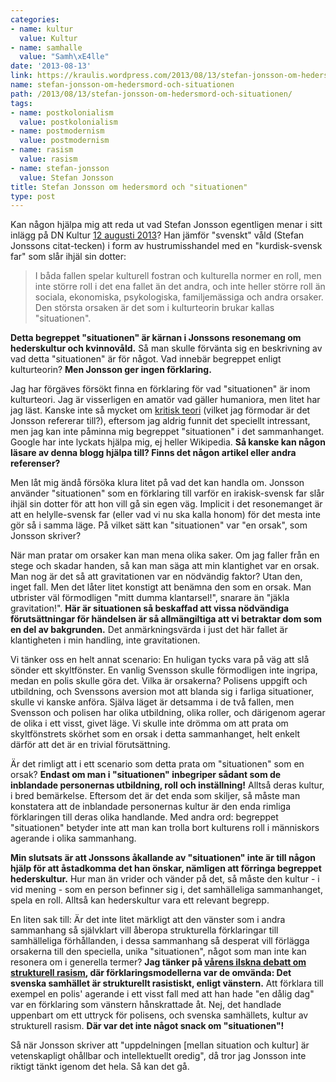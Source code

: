 ```yaml
---
categories:
- name: kultur
  value: Kultur
- name: samhalle
  value: "Samh\xE4lle"
date: '2013-08-13'
link: https://kraulis.wordpress.com/2013/08/13/stefan-jonsson-om-hedersmord-och-situationen/
name: stefan-jonsson-om-hedersmord-och-situationen
path: /2013/08/13/stefan-jonsson-om-hedersmord-och-situationen/
tags:
- name: postkolonialism
  value: postkolonialism
- name: postmodernism
  value: postmodernism
- name: rasism
  value: rasism
- name: stefan-jonsson
  value: Stefan Jonsson
title: Stefan Jonsson om hedersmord och "situationen"
type: post
---
```

Kan någon hjälpa mig att reda ut vad Stefan Jonsson egentligen menar i sitt inlägg på DN Kultur [12 augusti 2013](http://www.dn.se/kultur-noje/kulturdebatt/fadime-fortjanar-skickligare-forsvarare/)? Han jämför "svenskt" våld (Stefan Jonssons citat-tecken) i form av hustrumisshandel med en "kurdisk-svensk far" som slår ihjäl sin dotter:

> I båda fallen spelar kulturell fostran och kulturella normer en roll, men inte större roll i det ena fallet än det andra, och inte heller större roll än sociala, ekonomiska, psykologiska, familjemässiga och andra orsaker. Den största orsaken är det som i kulturteorin brukar kallas "situationen".



**Detta begreppet "situationen" är kärnan i Jonssons resonemang om hederskultur och kvinnovåld.** Så man skulle förvänta sig en beskrivning av vad detta "situationen" är för något. Vad innebär begreppet enligt kulturteorin? **Men Jonsson ger ingen förklaring.**

Jag har förgäves försökt finna en förklaring för vad "situationen" är inom kulturteori. Jag är visserligen en amatör vad gäller humaniora, men litet har jag läst. Kanske inte så mycket om  [kritisk teori](http://en.wikipedia.org/wiki/Critical_theory) (vilket jag förmodar är det Jonsson refererar till?), eftersom jag aldrig funnit det speciellt intressant, men jag kan inte påminna mig begreppet "situationen" i det sammanhanget. Google har inte lyckats hjälpa mig, ej heller Wikipedia. **Så kanske kan någon läsare av denna blogg hjälpa till? Finns det någon artikel eller andra referenser?**

Men låt mig ändå försöka klura litet på vad det kan handla om. Jonsson använder "situationen" som en förklaring till varför en irakisk-svensk far slår ihjäl sin dotter för att hon vill gå sin egen väg. Implicit i det resonemanget är att en helylle-svensk far (eller vad vi nu ska kalla honom) för det mesta inte gör så i samma läge. På vilket sätt kan "situationen" var "en orsak", som Jonsson skriver?

När man pratar om orsaker kan man mena olika saker. Om jag faller från en stege och skadar handen, så kan man säga att min klantighet var en orsak. Man nog är det så att gravitationen var en nödvändig faktor? Utan den, inget fall. Men det låter litet konstigt att benämna den som en orsak. Man utbrister väl förmodligen "mitt dumma klantarsel!", snarare än "jäkla gravitation!". **Här är situationen så beskaffad att vissa nödvändiga förutsättningar för händelsen är så allmängiltiga att vi betraktar dom som en del av bakgrunden.** Det anmärkningsvärda i just det här fallet är klantigheten i min handling, inte gravitationen.

Vi tänker oss en helt annat scenario: En huligan tycks vara på väg att slå sönder ett skyltfönster. En vanlig Svensson skulle förmodligen inte ingripa, medan en polis skulle göra det. Vilka är orsakerna? Polisens uppgift och utbildning, och Svenssons aversion mot att blanda sig i farliga situationer, skulle vi kanske anföra. Själva läget är detsamma i de två fallen, men Svensson och polisen har olika utbildning, olika roller, och därigenom agerar de olika i ett visst, givet läge. Vi skulle inte drömma om att prata om skyltfönstrets skörhet som en orsak i detta sammanhanget, helt enkelt därför att det är en trivial förutsättning.

Är det rimligt att i ett scenario som detta prata om "situationen" som en orsak? **Endast om man i "situationen" inbegriper sådant som de inblandade personernas utbildning, roll och inställning!** Alltså deras kultur, i bred bemärkelse. Eftersom det är det enda som skiljer, så måste man konstatera att de inblandade personernas kultur är den enda rimliga förklaringen till deras olika handlande. Med andra ord: begreppet "situationen" betyder inte att man kan trolla bort kulturens roll i människors agerande i olika sammanhang.

**Min slutsats är att Jonssons åkallande av "situationen" inte är till någon hjälp för att åstadkomma det han önskar, nämligen att förringa begreppet hederskultur.** Hur man än vrider och vänder på det, så måste den kultur - i vid mening - som en person befinner sig i, det samhälleliga sammanhanget, spela en roll. Alltså kan hederskultur vara ett relevant begrepp.

En liten sak till: Är det inte litet märkligt att den vänster som i andra sammanhang så självklart vill åberopa strukturella förklaringar till samhälleliga förhållanden, i dessa sammanhang så desperat vill förlägga orsakerna till den speciella, unika "situationen", något som man inte kan resonera om i generella termer? **Jag tänker på [vårens ilskna debatt om strukturell rasism](/2013/04/04/strukturell-rasism-har-framsteg-skett-ar-framsteg-mojliga/), där förklaringsmodellerna var de omvända: Det svenska samhället är strukturellt rasistiskt, enligt vänstern.** Att förklara till exempel en polis' agerande i ett visst fall med att han hade "en dålig dag" var en förklaring som vänstern hånskrattade åt. Nej, det handlade uppenbart om ett uttryck för polisens, och svenska samhällets, kultur av strukturell rasism. **Där var det inte något snack om "situationen"!**

Så när Jonsson skriver att "uppdelningen [mellan situation och kultur] är vetenskapligt ohållbar och intellektuellt oredig", då tror jag Jonsson inte riktigt tänkt igenom det hela. Så kan det gå.

